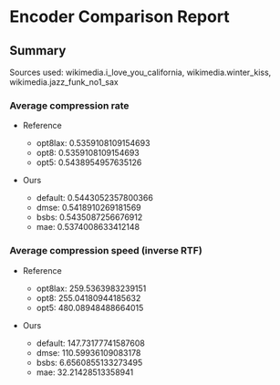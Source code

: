 
# Encoder Comparison Report

## Summary

Sources used: wikimedia.i_love_you_california, wikimedia.winter_kiss, wikimedia.jazz_funk_no1_sax

### Average compression rate

  - Reference
    - opt8lax: 0.5359108109154693
    - opt8: 0.5359108109154693
    - opt5: 0.5438954957635126

  - Ours
    - default: 0.5443052357800366
    - dmse: 0.5418910269181569
    - bsbs: 0.5435087256676912
    - mae: 0.5374008633412148


### Average compression speed (inverse RTF)
  - Reference
    - opt8lax: 259.5363983239151
    - opt8: 255.04180944185632
    - opt5: 480.08948488664015

  - Ours
    - default: 147.73177741587608
    - dmse: 110.59936109083178
    - bsbs: 6.6560855133273495
    - mae: 32.21428513358941


